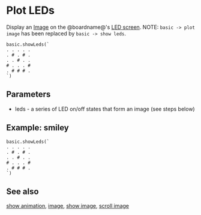 # Plot LEDs

Display an [Image](/reference/images/image) on the @boardname@'s [LED screen](/device/screen). NOTE: `basic -> plot image` has been replaced by `basic -> show leds`.

```sig
basic.showLeds(`
. . . . .
. # . # .
. . # . .
# . . . #
. # # # .
`)
```

## Parameters

* leds - a series of LED on/off states that form an image (see steps below)

## Example: smiley

```blocks
basic.showLeds(`
. . . . .
. # . # .
. . # . .
# . . . #
. # # # .
`)
```

## See also

[show animation](/reference/basic/show-animation), [image](/reference/images/image), [show image](/reference/images/show-image), [scroll image](/reference/images/scroll-image)

